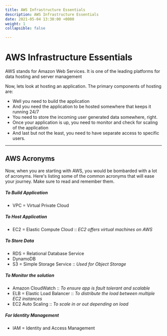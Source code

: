 ```yaml
---
title: AWS Infrastructure Essentials
description: AWS Infrastructure Essentials
date: 2021-05-04 13:30:00 +0000
weight: 1
collapsible: false

---
```

# AWS Infrastructure Essentials

AWS stands for Amazon Web Services. It is one of the leading platforms for data hosting and server management

Now, lets look at hosting an application. The primary components of hosting are:

* Well you need to build the application
* And you need the application to be hosted somewhere that keeps it running 24/7
* You need to store the incoming user generated data somewhere, right.
* Once your application is up, you need to monitor and check for scaling of the application
* And last but not the least, you need to have separate access to specific users.

***

## AWS Acronyms

Now, when you are starting with AWS, you would be bombarded with a lot of acronyms. Here's listing some of the common acronyms that will ease your journey. Make sure to read and remember them.

##### To Build Application

* VPC = Virtual Private Cloud 

##### To Host Application

* EC2 = Elastic Compute Cloud :: _EC2 offers virtual machines on AWS_

##### To Store Data

* RDS = Relational Database Service
* DynamoDB
* S3 = Simple Storage Service :: _Used for Object Storage_

##### To Monitor the solution

* Amazon CloudWatch :: _To ensure app is fault tolerant and scalable_
* ELB = Elastic Load Balancer :: _To distribute the load between multiple EC2 instances_
* EC2 Auto Scaling :: _To scale in or out depending on load_

##### For Identity Management

* IAM = Identity and Access Management